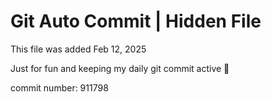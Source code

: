 # Git Auto Commit | Hidden File

This file was added Feb 12, 2025

Just for fun and keeping my daily git commit active 🤪

commit number: 911798
